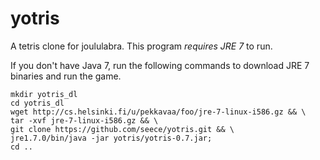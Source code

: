 yotris
======

A tetris clone for joululabra. This program *requires JRE 7* to run.

If you don't have Java 7, run the following commands to download JRE 7 binaries and run the game.

	mkdir yotris_dl
	cd yotris_dl
	wget http://cs.helsinki.fi/u/pekkavaa/foo/jre-7-linux-i586.gz && \
	tar -xvf jre-7-linux-i586.gz && \
	git clone https://github.com/seece/yotris.git && \
	jre1.7.0/bin/java -jar yotris/yotris-0.7.jar;
	cd ..
	

